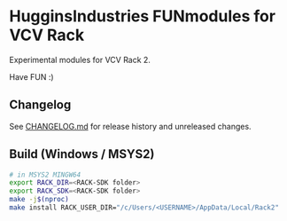 # HugginsIndustries FUNmodules for VCV Rack

Experimental modules for VCV Rack 2.

Have FUN :)


## Changelog
See [CHANGELOG.md](CHANGELOG.md) for release history and unreleased changes.

## Build (Windows / MSYS2)
```bash
# in MSYS2 MINGW64
export RACK_DIR=<RACK-SDK folder>
export RACK_SDK=<RACK-SDK folder>
make -j$(nproc)
make install RACK_USER_DIR="/c/Users/<USERNAME>/AppData/Local/Rack2"